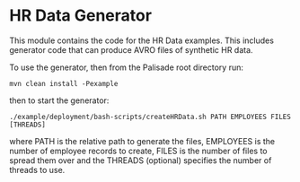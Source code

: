 # HR Data Generator

This module contains the code for the HR Data examples. This includes generator code that can produce AVRO files of
synthetic HR data.

To use the generator, then from the Palisade root directory run:

```mvn clean install -Pexample```

then to start the generator:

```./example/deployment/bash-scripts/createHRData.sh PATH EMPLOYEES FILES [THREADS]```

where PATH is the relative path to generate the files, EMPLOYEES is the number of employee records to create, FILES
is the number of files to spread them over and the THREADS (optional) specifies the number of threads to use.
